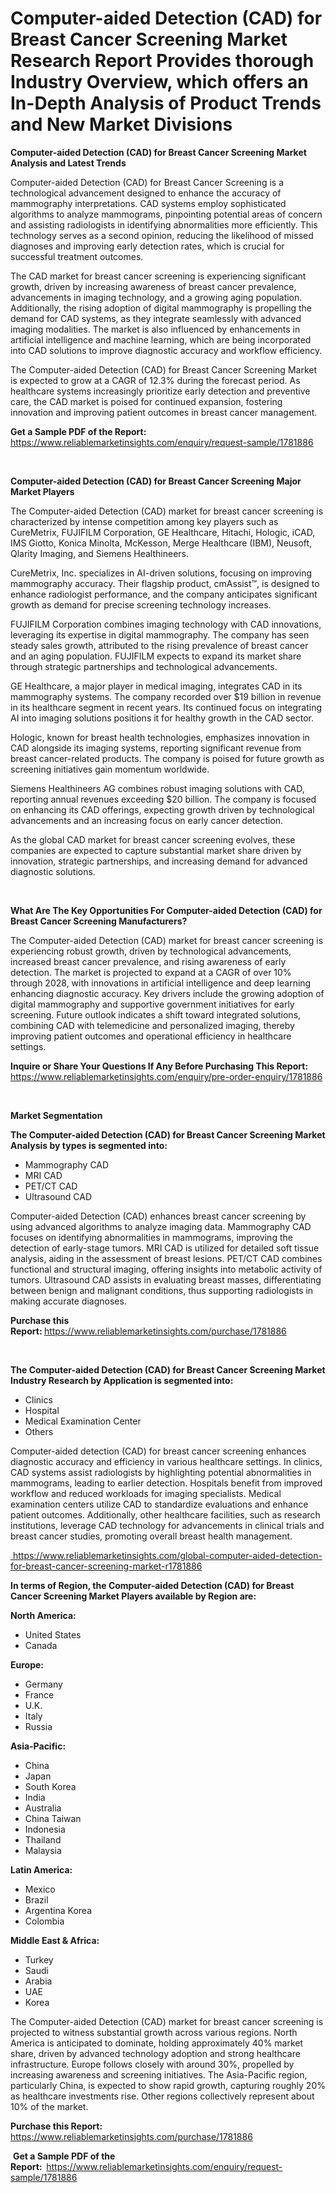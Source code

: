<p><h1>Computer-aided Detection (CAD) for Breast Cancer Screening Market Research Report Provides thorough Industry Overview, which offers an In-Depth Analysis of Product Trends and New Market Divisions</h1></p><p><strong>Computer-aided Detection (CAD) for Breast Cancer Screening Market Analysis and Latest Trends</strong></p>
<p><p>Computer-aided Detection (CAD) for Breast Cancer Screening is a technological advancement designed to enhance the accuracy of mammography interpretations. CAD systems employ sophisticated algorithms to analyze mammograms, pinpointing potential areas of concern and assisting radiologists in identifying abnormalities more efficiently. This technology serves as a second opinion, reducing the likelihood of missed diagnoses and improving early detection rates, which is crucial for successful treatment outcomes.</p><p>The CAD market for breast cancer screening is experiencing significant growth, driven by increasing awareness of breast cancer prevalence, advancements in imaging technology, and a growing aging population. Additionally, the rising adoption of digital mammography is propelling the demand for CAD systems, as they integrate seamlessly with advanced imaging modalities. The market is also influenced by enhancements in artificial intelligence and machine learning, which are being incorporated into CAD solutions to improve diagnostic accuracy and workflow efficiency.</p><p>The Computer-aided Detection (CAD) for Breast Cancer Screening Market is expected to grow at a CAGR of 12.3% during the forecast period. As healthcare systems increasingly prioritize early detection and preventive care, the CAD market is poised for continued expansion, fostering innovation and improving patient outcomes in breast cancer management.</p></p>
<p><strong>Get a Sample PDF of the Report:&nbsp;</strong> <a href="https://www.reliablemarketinsights.com/enquiry/request-sample/1781886?utm_campaign=3293&utm_medium=2&utm_source=Github&utm_content=ia&utm_term=13042025&utm_id=computer-aided-detection-cad-for-breast-cancer-screening">https://www.reliablemarketinsights.com/enquiry/request-sample/1781886</a></p>
<p>&nbsp;</p>
<p><strong>Computer-aided Detection (CAD) for Breast Cancer Screening Major Market Players</strong></p>
<p><p>The Computer-aided Detection (CAD) market for breast cancer screening is characterized by intense competition among key players such as CureMetrix, FUJIFILM Corporation, GE Healthcare, Hitachi, Hologic, iCAD, IMS Giotto, Konica Minolta, McKesson, Merge Healthcare (IBM), Neusoft, Qlarity Imaging, and Siemens Healthineers.</p><p>CureMetrix, Inc. specializes in AI-driven solutions, focusing on improving mammography accuracy. Their flagship product, cmAssist™, is designed to enhance radiologist performance, and the company anticipates significant growth as demand for precise screening technology increases.</p><p>FUJIFILM Corporation combines imaging technology with CAD innovations, leveraging its expertise in digital mammography. The company has seen steady sales growth, attributed to the rising prevalence of breast cancer and an aging population. FUJIFILM expects to expand its market share through strategic partnerships and technological advancements.</p><p>GE Healthcare, a major player in medical imaging, integrates CAD in its mammography systems. The company recorded over $19 billion in revenue in its healthcare segment in recent years. Its continued focus on integrating AI into imaging solutions positions it for healthy growth in the CAD sector.</p><p>Hologic, known for breast health technologies, emphasizes innovation in CAD alongside its imaging systems, reporting significant revenue from breast cancer-related products. The company is poised for future growth as screening initiatives gain momentum worldwide.</p><p>Siemens Healthineers AG combines robust imaging solutions with CAD, reporting annual revenues exceeding $20 billion. The company is focused on enhancing its CAD offerings, expecting growth driven by technological advancements and an increasing focus on early cancer detection.</p><p>As the global CAD market for breast cancer screening evolves, these companies are expected to capture substantial market share driven by innovation, strategic partnerships, and increasing demand for advanced diagnostic solutions.</p></p>
<p>&nbsp;</p>
<p><strong>What Are The Key Opportunities For Computer-aided Detection (CAD) for Breast Cancer Screening Manufacturers?</strong></p>
<p><p>The Computer-aided Detection (CAD) market for breast cancer screening is experiencing robust growth, driven by technological advancements, increased breast cancer prevalence, and rising awareness of early detection. The market is projected to expand at a CAGR of over 10% through 2028, with innovations in artificial intelligence and deep learning enhancing diagnostic accuracy. Key drivers include the growing adoption of digital mammography and supportive government initiatives for early screening. Future outlook indicates a shift toward integrated solutions, combining CAD with telemedicine and personalized imaging, thereby improving patient outcomes and operational efficiency in healthcare settings.</p></p>
<p><strong>Inquire or Share Your Questions If Any Before Purchasing This Report:</strong> <a href="https://www.reliablemarketinsights.com/enquiry/pre-order-enquiry/1781886?utm_campaign=3293&utm_medium=2&utm_source=Github&utm_content=ia&utm_term=13042025&utm_id=computer-aided-detection-cad-for-breast-cancer-screening">https://www.reliablemarketinsights.com/enquiry/pre-order-enquiry/1781886</a></p>
<p>&nbsp;</p>
<p><strong>Market Segmentation</strong></p>
<p><strong>The Computer-aided Detection (CAD) for Breast Cancer Screening Market Analysis by types is segmented into:</strong></p>
<p><ul><li>Mammography CAD</li><li>MRI CAD</li><li>PET/CT CAD</li><li>Ultrasound CAD</li></ul></p>
<p><p>Computer-aided Detection (CAD) enhances breast cancer screening by using advanced algorithms to analyze imaging data. Mammography CAD focuses on identifying abnormalities in mammograms, improving the detection of early-stage tumors. MRI CAD is utilized for detailed soft tissue analysis, aiding in the assessment of breast lesions. PET/CT CAD combines functional and structural imaging, offering insights into metabolic activity of tumors. Ultrasound CAD assists in evaluating breast masses, differentiating between benign and malignant conditions, thus supporting radiologists in making accurate diagnoses.</p></p>
<p><strong>Purchase this Report:&nbsp;</strong><a href="https://www.reliablemarketinsights.com/purchase/1781886?utm_campaign=3293&utm_medium=2&utm_source=Github&utm_content=ia&utm_term=13042025&utm_id=computer-aided-detection-cad-for-breast-cancer-screening">https://www.reliablemarketinsights.com/purchase/1781886</a></p>
<p>&nbsp;</p>
<p><strong>The Computer-aided Detection (CAD) for Breast Cancer Screening Market Industry Research by Application is segmented into:</strong></p>
<p><ul><li>Clinics</li><li>Hospital</li><li>Medical Examination Center</li><li>Others</li></ul></p>
<p><p>Computer-aided detection (CAD) for breast cancer screening enhances diagnostic accuracy and efficiency in various healthcare settings. In clinics, CAD systems assist radiologists by highlighting potential abnormalities in mammograms, leading to earlier detection. Hospitals benefit from improved workflow and reduced workloads for imaging specialists. Medical examination centers utilize CAD to standardize evaluations and enhance patient outcomes. Additionally, other healthcare facilities, such as research institutions, leverage CAD technology for advancements in clinical trials and breast cancer studies, promoting overall breast health management.</p></p>
<p><a href="https://www.reliablemarketinsights.com/global-computer-aided-detection-for-breast-cancer-screening-market-r1781886?utm_campaign=3293&utm_medium=2&utm_source=Github&utm_content=ia&utm_term=13042025&utm_id=computer-aided-detection-cad-for-breast-cancer-screening">&nbsp;https://www.reliablemarketinsights.com/global-computer-aided-detection-for-breast-cancer-screening-market-r1781886</a></p>
<p><strong>In terms of Region, the Computer-aided Detection (CAD) for Breast Cancer Screening Market Players available by Region are:</strong></p>
<p>
    <p> <strong> North America: </strong>
        <ul>
            <li>United States</li>
            <li>Canada</li>
        </ul>
        </p> 
    <p> <strong> Europe: </strong>
        <ul>
            <li>Germany</li>
            <li>France</li>
            <li>U.K.</li>
            <li>Italy</li>
            <li>Russia</li>
        </ul>
        </p> 
    <p> <strong> Asia-Pacific: </strong>
        <ul>
            <li>China</li>
            <li>Japan</li>
            <li>South Korea</li>
            <li>India</li>
            <li>Australia</li>
            <li>China Taiwan</li>
            <li>Indonesia</li>
            <li>Thailand</li>
            <li>Malaysia</li>
        </ul>
        </p> 
    <p> <strong> Latin America: </strong>
        <ul>
            <li>Mexico</li>
            <li>Brazil</li>
            <li>Argentina Korea</li>
            <li>Colombia</li>
        </ul>
        </p> 
    <p> <strong> Middle East & Africa: </strong>
        <ul>
            <li>Turkey</li>
            <li>Saudi</li>
            <li>Arabia</li>
            <li>UAE</li>
            <li>Korea</li>
        </ul>
    </p>
    </p>
<p><p>The Computer-aided Detection (CAD) market for breast cancer screening is projected to witness substantial growth across various regions. North America is anticipated to dominate, holding approximately 40% market share, driven by advanced technology adoption and strong healthcare infrastructure. Europe follows closely with around 30%, propelled by increasing awareness and screening initiatives. The Asia-Pacific region, particularly China, is expected to show rapid growth, capturing roughly 20% as healthcare investments rise. Other regions collectively represent about 10% of the market.</p></p>
<p><strong>Purchase this Report: </strong><a href="https://www.reliablemarketinsights.com/purchase/1781886?utm_campaign=3293&utm_medium=2&utm_source=Github&utm_content=ia&utm_term=13042025&utm_id=computer-aided-detection-cad-for-breast-cancer-screening">https://www.reliablemarketinsights.com/purchase/1781886</a></p>
<p>&nbsp;<strong>Get a Sample PDF of the Report:&nbsp;&nbsp;</strong><a href="https://www.reliablemarketinsights.com/enquiry/request-sample/1781886?utm_campaign=3293&utm_medium=2&utm_source=Github&utm_content=ia&utm_term=13042025&utm_id=computer-aided-detection-cad-for-breast-cancer-screening">https://www.reliablemarketinsights.com/enquiry/request-sample/1781886</a></p>
<p><strong></strong></p>
<p><p></p><p></p><p></p></p>